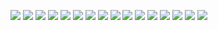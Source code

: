 <img src="https://github.com/azuredragon3000/googleconsole_baicao_part1_truyenphatgiao/blob/master/app/src/main/res/drawable-v24/phat.png" />  <img src="https://github.com/azuredragon3000/googleconsole_baicao_part1_truyenphatgiao/blob/master/app/src/main/res/mipmap-hdpi/ic_launcher.png" />  <img src="https://github.com/azuredragon3000/googleconsole_baicao_part1_truyenphatgiao/blob/master/app/src/main/res/mipmap-hdpi/ic_launcher_foreground.png" />  <img src="https://github.com/azuredragon3000/googleconsole_baicao_part1_truyenphatgiao/blob/master/app/src/main/res/mipmap-hdpi/ic_launcher_round.png" />  <img src="https://github.com/azuredragon3000/googleconsole_baicao_part1_truyenphatgiao/blob/master/app/src/main/res/mipmap-mdpi/ic_launcher.png" />  <img src="https://github.com/azuredragon3000/googleconsole_baicao_part1_truyenphatgiao/blob/master/app/src/main/res/mipmap-mdpi/ic_launcher_foreground.png" />  <img src="https://github.com/azuredragon3000/googleconsole_baicao_part1_truyenphatgiao/blob/master/app/src/main/res/mipmap-mdpi/ic_launcher_round.png" />  <img src="https://github.com/azuredragon3000/googleconsole_baicao_part1_truyenphatgiao/blob/master/app/src/main/res/mipmap-xhdpi/ic_launcher.png" />  <img src="https://github.com/azuredragon3000/googleconsole_baicao_part1_truyenphatgiao/blob/master/app/src/main/res/mipmap-xhdpi/ic_launcher_foreground.png" />  <img src="https://github.com/azuredragon3000/googleconsole_baicao_part1_truyenphatgiao/blob/master/app/src/main/res/mipmap-xhdpi/ic_launcher_round.png" />  <img src="https://github.com/azuredragon3000/googleconsole_baicao_part1_truyenphatgiao/blob/master/app/src/main/res/mipmap-xxhdpi/ic_launcher.png" />  <img src="https://github.com/azuredragon3000/googleconsole_baicao_part1_truyenphatgiao/blob/master/app/src/main/res/mipmap-xxhdpi/ic_launcher_foreground.png" />  <img src="https://github.com/azuredragon3000/googleconsole_baicao_part1_truyenphatgiao/blob/master/app/src/main/res/mipmap-xxhdpi/ic_launcher_round.png" />  <img src="https://github.com/azuredragon3000/googleconsole_baicao_part1_truyenphatgiao/blob/master/app/src/main/res/mipmap-xxxhdpi/ic_launcher.png" />  <img src="https://github.com/azuredragon3000/googleconsole_baicao_part1_truyenphatgiao/blob/master/app/src/main/res/mipmap-xxxhdpi/ic_launcher_foreground.png" />  <img src="https://github.com/azuredragon3000/googleconsole_baicao_part1_truyenphatgiao/blob/master/app/src/main/res/mipmap-xxxhdpi/ic_launcher_round.png" />  